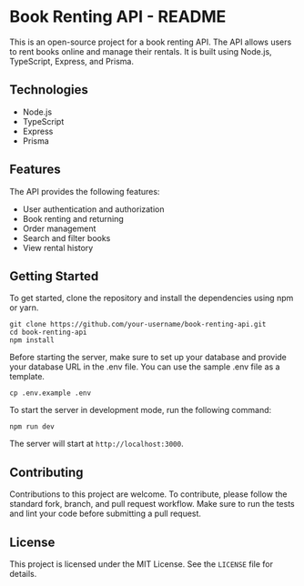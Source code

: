 <!DOCTYPE html>
<html>
  <head>
    <title>Book Renting API - README</title>
  </head>
  <body>
    <h1>Book Renting API - README</h1>
    <p>
      This is an open-source project for a book renting API. The API allows users to rent books online and manage their rentals. It is built using Node.js, TypeScript, Express, and Prisma.
    </p>
    <h2>Technologies</h2>
    <ul>
      <li>Node.js</li>
      <li>TypeScript</li>
      <li>Express</li>
      <li>Prisma</li>
    </ul>
    <h2>Features</h2>
    <p>
      The API provides the following features:
    </p>
    <ul>
      <li>User authentication and authorization</li>
      <li>Book renting and returning</li>
      <li>Order management</li>
      <li>Search and filter books</li>
      <li>View rental history</li>
    </ul>
    <h2>Getting Started</h2>
    <p>
      To get started, clone the repository and install the dependencies using npm or yarn.
    </p>
    <pre><code>git clone https://github.com/your-username/book-renting-api.git
cd book-renting-api
npm install
</code></pre>
    <p>
      Before starting the server, make sure to set up your database and provide your database URL in the .env file. You can use the sample .env file as a template.
    </p>
    <pre><code>cp .env.example .env</code></pre>
    <p>
      To start the server in development mode, run the following command:
    </p>
    <pre><code>npm run dev</code></pre>
    <p>
      The server will start at <code>http://localhost:3000</code>.
    </p>
    <h2>Contributing</h2>
    <p>
      Contributions to this project are welcome. To contribute, please follow the standard fork, branch, and pull request workflow. Make sure to run the tests and lint your code before submitting a pull request.
    </p>
    <h2>License</h2>
    <p>
      This project is licensed under the MIT License. See the <code>LICENSE</code> file for details.
    </p>
  </body>
</html>
